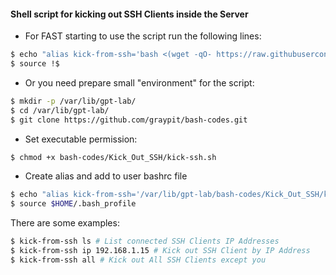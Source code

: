 #### Shell script for kicking out SSH Clients inside the Server

- For FAST starting to use the script run the following lines:
```bash
$ echo "alias kick-from-ssh='bash <(wget -qO- https://raw.githubusercontent.com/graypit/bash-codes/master/Kick_Out_SSH/kick-ssh.sh)'" >> $HOME/.bash_profile
$ source !$
```

- Or you need prepare small "environment" for the script:
```bash
$ mkdir -p /var/lib/gpt-lab/
$ cd /var/lib/gpt-lab/
$ git clone https://github.com/graypit/bash-codes.git
```
- Set executable permission:
```bash
$ chmod +x bash-codes/Kick_Out_SSH/kick-ssh.sh
```
- Create alias and add to user bashrc file
```bash
$ echo "alias kick-from-ssh='/var/lib/gpt-lab/bash-codes/Kick_Out_SSH/kick-ssh.sh'" >> $HOME/.bash_profile
$ source $HOME/.bash_profile
```

There are some examples:
```bash
$ kick-from-ssh ls # List connected SSH Clients IP Addresses
$ kick-from-ssh ip 192.168.1.15 # Kick out SSH Client by IP Address
$ kick-from-ssh all # Kick out All SSH Clients except you
```
